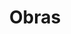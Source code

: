 ---
title: "Obras"
type: "json"
url: "/obras.agal.json" 
slug: "obras.agal.json"
outputs: ["JSON"] 
---